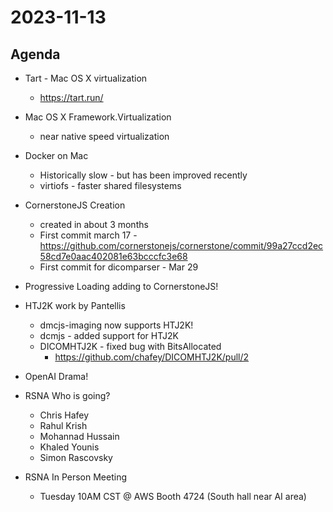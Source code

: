 # 2023-11-13

## Agenda

* Tart - Mac OS X virtualization
  * https://tart.run/

* Mac OS X Framework.Virtualization 
  * near native speed virtualization

* Docker on Mac
  * Historically slow - but has been improved recently
  * virtiofs - faster shared filesystems

* CornerstoneJS Creation
  * created in about 3 months
  * First commit march 17 - https://github.com/cornerstonejs/cornerstone/commit/99a27ccd2ec58cd7e0aac402081e63bcccfc3e68
  * First commit for dicomparser - Mar 29

* Progressive Loading adding to CornerstoneJS!

* HTJ2K work by Pantellis
  * dmcjs-imaging now supports HTJ2K!
  * dcmjs - added support for HTJ2K
  * DICOMHTJ2K - fixed bug with BitsAllocated
    * https://github.com/chafey/DICOMHTJ2K/pull/2

* OpenAI Drama!

* RSNA Who is going?
  * Chris Hafey
  * Rahul Krish
  * Mohannad Hussain
  * Khaled Younis
  * Simon Rascovsky

* RSNA In Person Meeting
  * Tuesday 10AM CST @ AWS Booth 4724 (South hall near AI area)
